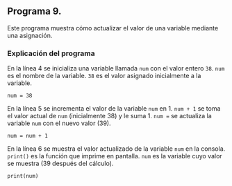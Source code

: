## Programa 9. 
Este programa muestra cómo actualizar el valor de una variable mediante una asignación.

### Explicación del programa 
En la línea 4 se  inicializa una variable llamada `num` con el valor entero `38`.
`num` es el nombre de la variable.
`38` es el valor asignado inicialmente a la variable.
```
num = 38
```

En la línea 5 se incrementa el valor de la variable `num` en 1.
`num + 1`  se toma el valor actual de `num` (inicialmente 38) y le suma 1.
`num =` se actualiza la variable `num` con el nuevo valor (39).
```
num = num + 1
```

En la línea 6 se muestra el valor actualizado de la variable `num` en la consola.
`print()` es la función que imprime en pantalla.
`num` es la variable cuyo valor se muestra (39 después del cálculo).
```
print(num)
```
